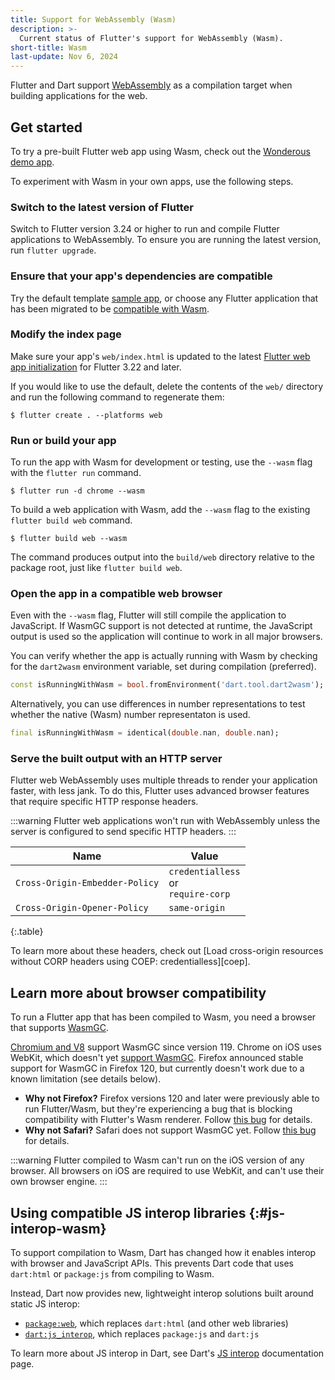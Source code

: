 ```yaml
---
title: Support for WebAssembly (Wasm)
description: >-
  Current status of Flutter's support for WebAssembly (Wasm).
short-title: Wasm
last-update: Nov 6, 2024
---
```


Flutter and Dart support
[WebAssembly](https://webassembly.org/)
as a compilation target when building
applications for the web.

[`stable`]: {{site.github}}/flutter/flutter/blob/master/docs/releases/Flutter-build-release-channels.md#stable
[`package:web`]: {{site.pub-pkg}}/web
[`dart:js_interop`]: {{site.dart.api}}/{{site.dart.sdk.channel}}/dart-js_interop

## Get started

To try a pre-built Flutter web app using Wasm, check out the
[Wonderous demo app](https://wonderous.app/web/).

To experiment with Wasm in your own apps, use the following steps.

### Switch to the latest version of Flutter

Switch to Flutter version 3.24 or higher
to run and compile Flutter applications to WebAssembly.
To ensure you are running the latest version, run `flutter upgrade`.

### Ensure that your app's dependencies are compatible

Try the default template [sample app][],
or choose any Flutter application
that has been migrated to be
[compatible with Wasm](#js-interop-wasm).

[sample app]: /get-started/test-drive

### Modify the index page

Make sure your app's `web/index.html` is updated to the latest
[Flutter web app initialization][] for Flutter 3.22 and later.

If you would like to use the default, delete the contents of the `web/`
directory and run the following command to regenerate them:

```console
$ flutter create . --platforms web
```

[Flutter web app initialization]: /platform-integration/web/initialization

### Run or build your app

To run the app with Wasm for development or testing,
use the `--wasm` flag with the `flutter run` command.

```console
$ flutter run -d chrome --wasm
```

To build a web application with Wasm, add the `--wasm` flag to
the existing `flutter build web` command.

```console
$ flutter build web --wasm
```

The command produces output into the `build/web` directory relative to the
package root, just like `flutter build web`.

### Open the app in a compatible web browser
Even with the `--wasm` flag, Flutter will still compile the application to
JavaScript. If WasmGC support is not detected at runtime, the JavaScript output
is used so the application will continue to work in all major browsers.

You can verify whether the app is actually running with Wasm by checking for 
the `dart2wasm` environment variable, set during compilation (preferred).

```dart
const isRunningWithWasm = bool.fromEnvironment('dart.tool.dart2wasm');
```

Alternatively, you can use differences in number representations
to test whether the native (Wasm) number representaton is used.

```dart
final isRunningWithWasm = identical(double.nan, double.nan);
```

### Serve the built output with an HTTP server

Flutter web WebAssembly uses multiple threads to render your application
faster, with less jank. To do this, Flutter uses advanced browser features that
require specific HTTP response headers.

:::warning
Flutter web applications won't run with WebAssembly unless the server is
configured to send specific HTTP headers.
:::

| Name | Value |
|-|-|
| `Cross-Origin-Embedder-Policy` | `credentialless` <br> or <br> `require-corp` |
| `Cross-Origin-Opener-Policy` | `same-origin` |

{:.table}

To learn more about these headers, check out
[Load cross-origin resources without CORP headers using COEP: credentialless][coep].

## Learn more about browser compatibility
To run a Flutter app that has been compiled to Wasm,
you need a browser that supports [WasmGC][].

[Chromium and V8][] support WasmGC since version 119.
Chrome on iOS uses WebKit, which doesn't yet [support WasmGC][].
Firefox announced stable support for WasmGC in Firefox 120,
but currently doesn't work due to a known limitation (see details below).

[WasmGC]: {{site.github}}/WebAssembly/gc/tree/main/proposals/gc
[Chromium and V8]: https://chromestatus.com/feature/6062715726462976
[support WasmGC]: https://bugs.webkit.org/show_bug.cgi?id=247394
[issue]: https://bugzilla.mozilla.org/show_bug.cgi?id=1788206

- **Why not Firefox?**
  Firefox versions 120 and later were previously able to run Flutter/Wasm, but
  they're experiencing a bug that is blocking compatibility with Flutter's Wasm
  renderer. Follow [this bug][firefox-bug] for details.
- **Why not Safari?**
  Safari does not support WasmGC yet. Follow [this bug][safari-bug] for details.

[firefox-bug]: https://bugzilla.mozilla.org/show_bug.cgi?id=1788206
[safari-bug]: https://bugs.webkit.org/show_bug.cgi?id=247394

:::warning
Flutter compiled to Wasm can't run on the iOS version of any browser.
All browsers on iOS are required to use WebKit,
and can't use their own browser engine.
:::

## Using compatible JS interop libraries {:#js-interop-wasm}

To support compilation to Wasm, Dart has changed
how it enables interop with browser and JavaScript APIs.
This prevents Dart code that uses `dart:html` or `package:js`
from compiling to Wasm.

Instead, Dart now provides new, lightweight interop solutions built around
static JS interop:

- [`package:web`][], which replaces `dart:html` (and other web libraries)
- [`dart:js_interop`][], which replaces `package:js` and `dart:js`

To learn more about JS interop in Dart,
see Dart's [JS interop][] documentation page.

[`package:url_launcher`]: {{site.pub-pkg}}/url_launcher
[`package:web` migration guide]: {{site.dart-site}}/interop/js-interop/package-web
[JS interop]: {{site.dart-site}}/interop/js-interop
[`wasm-ready`]: {{site.pub-pkg}}?q=is%3Awasm-ready
[pub.dev]: {{site.pub}}
